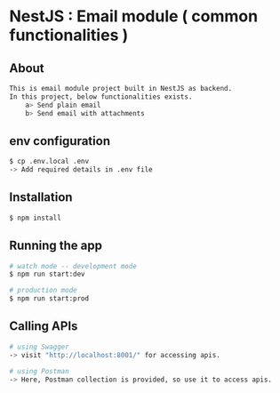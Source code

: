 # NestJS : Email module ( common functionalities )

## About
```bash
This is email module project built in NestJS as backend.
In this project, below functionalities exists.
    a> Send plain email
    b> Send email with attachments
```

## env configuration
```bash
$ cp .env.local .env
-> Add required details in .env file
```

## Installation
```bash
$ npm install
```

## Running the app

```bash
# watch mode -- development mode
$ npm run start:dev

# production mode
$ npm run start:prod
```

## Calling APIs

```bash
# using Swagger
-> visit "http://localhost:8001/" for accessing apis.

# using Postman
-> Here, Postman collection is provided, so use it to access apis.
```
